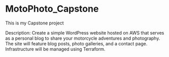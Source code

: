 # MotoPhoto_Capstone
This is my Capstone project 

Description: Create a simple WordPress website hosted on AWS that serves as a personal blog to share your motorcycle adventures and photography. The site will feature blog posts, photo galleries, and a contact page. Infrastructure will be managed using Terraform.
